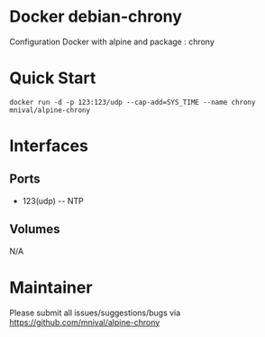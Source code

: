 Docker debian-chrony
============

Configuration Docker with alpine and package : chrony

Quick Start
===========
    docker run -d -p 123:123/udp --cap-add=SYS_TIME --name chrony mnival/alpine-chrony

Interfaces
===========

Ports
-------

* 123(udp) -- NTP

Volumes
-------

N/A

Maintainer
==========

Please submit all issues/suggestions/bugs via
https://github.com/mnival/alpine-chrony
